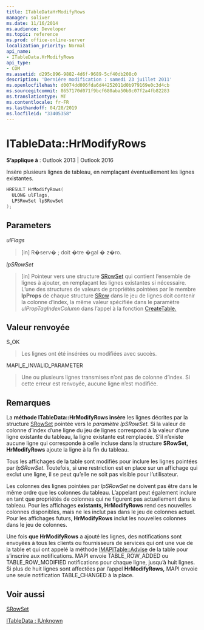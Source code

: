 ```yaml
---
title: ITableDataHrModifyRows
manager: soliver
ms.date: 11/16/2014
ms.audience: Developer
ms.topic: reference
ms.prod: office-online-server
localization_priority: Normal
api_name:
- ITableData.HrModifyRows
api_type:
- COM
ms.assetid: d295c896-9882-4d6f-9689-5cf40db208c0
description: 'Derniére modification : samedi 23 juillet 2011'
ms.openlocfilehash: d0074dd006fda6d44252011d0b979169e0c3d4cb
ms.sourcegitcommit: 8657170d071f9bcf680aba50b9c07f2a4fb82283
ms.translationtype: MT
ms.contentlocale: fr-FR
ms.lasthandoff: 04/28/2019
ms.locfileid: "33405358"
---
```

# <a name="itabledatahrmodifyrows"></a>ITableData::HrModifyRows

  
  
**S’applique à** : Outlook 2013 | Outlook 2016 
  
Insère plusieurs lignes de tableau, en remplaçant éventuellement les lignes existantes.
  
```cpp
HRESULT HrModifyRows(
  ULONG ulFlags,
  LPSRowSet lpSRowSet
);
```

## <a name="parameters"></a>Parameters

 _ulFlags_
  
> [in] R�serv� ; doit �tre �gal � z�ro.
    
 _lpSRowSet_
  
> [in] Pointeur vers une structure [SRowSet](srowset.md) qui contient l’ensemble de lignes à ajouter, en remplaçant les lignes existantes si nécessaire. L’une des structures de valeurs de propriétés pointées par le membre **lpProps** de chaque structure [SRow](srow.md) dans le jeu de lignes doit contenir la colonne d’index, la même valeur spécifiée dans le paramètre _ulPropTagIndexColumn_ dans l’appel à la fonction [CreateTable.](createtable.md) 
    
## <a name="return-value"></a>Valeur renvoyée

S_OK 
  
> Les lignes ont été insérées ou modifiées avec succès.
    
MAPI_E_INVALID_PARAMETER 
  
> Une ou plusieurs lignes transmises n’ont pas de colonne d’index. Si cette erreur est renvoyée, aucune ligne n’est modifiée.
    
## <a name="remarks"></a>Remarques

La **méthode ITableData::HrModifyRows insère** les lignes décrites par la structure [SRowSet](srowset.md) pointée vers le _paramètre lpSRowSet._ Si la valeur de colonne d’index d’une ligne du jeu de lignes correspond à la valeur d’une ligne existante du tableau, la ligne existante est remplacée. S’il n’existe aucune ligne qui corresponde à celle incluse dans la structure **SRowSet,** **HrModifyRows** ajoute la ligne à la fin du tableau. 
  
Tous les affichages de la table sont modifiés pour inclure les lignes pointées par  _lpSRowSet_. Toutefois, si une restriction est en place sur un affichage qui exclut une ligne, il se peut qu’elle ne soit pas visible pour l’utilisateur. 
  
Les colonnes des lignes pointées par  _lpSRowSet_ ne doivent pas être dans le même ordre que les colonnes du tableau. L’appelant peut également inclure en tant que propriétés de colonnes qui ne figurent pas actuellement dans le tableau. Pour les affichages **existants, HrModifyRows** rend ces nouvelles colonnes disponibles, mais ne les inclut pas dans le jeu de colonnes actuel. Pour les affichages futurs, **HrModifyRows** inclut les nouvelles colonnes dans le jeu de colonnes. 
  
Une fois **que HrModifyRows** a ajouté les lignes, des notifications sont envoyées à tous les clients ou fournisseurs de services qui ont une vue de la table et qui ont appelé la méthode [IMAPITable::Advise](imapitable-advise.md) de la table pour s’inscrire aux notifications. MAPI envoie TABLE_ROW_ADDED ou TABLE_ROW_MODIFIED notifications pour chaque ligne, jusqu’à huit lignes. Si plus de huit lignes sont affectées par l’appel **HrModifyRows,** MAPI envoie une seule notification TABLE_CHANGED à la place. 
  
## <a name="see-also"></a>Voir aussi



[SRowSet](srowset.md)
  
[ITableData : IUnknown](itabledataiunknown.md)

